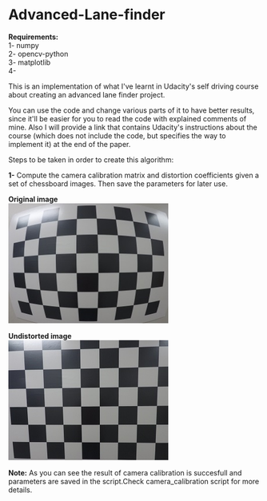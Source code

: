 # Advanced-Lane-finder

**Requirements:**  
1- numpy  
2- opencv-python  
3- matplotlib  
4-   

This is an implementation of what I've learnt in Udacity's self driving course about creating an advanced lane finder project.

You can use the code and change various parts of it to have better results, since it'll be easier for you to read the code with explained comments of mine. 
Also I will provide a link that contains Udacity's instructions about the course (which does not include the code, but specifies the way to implement it) at the end of the paper.



Steps to be taken in order to create this algorithm:

__1-__ Compute the camera calibration matrix and distortion coefficients given a set of chessboard images. Then save the parameters for later use.


__Original image__  
<img src="./mytest.jpg" width="320" height="240">  

  
__Undistorted image__  
<img src="./correction.jpg" width="320" height="240">    

__Note:__ As you can see the result of camera calibration is succesfull and parameters are saved in the script.Check camera_calibration script for more details.
